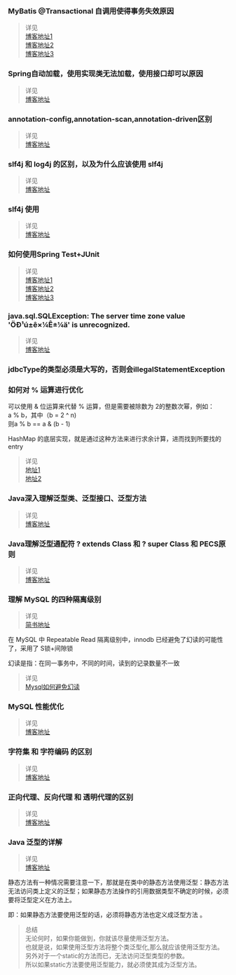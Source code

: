 ### MyBatis @Transactional 自调用使得事务失效原因
> 详见  
[博客地址1](https://blog.csdn.net/ligeforrent/article/details/76033083)  
[博客地址2](https://blog.csdn.net/rap_libai/article/details/79232864)  
[博客地址3](https://blog.csdn.net/gudejundd/article/details/54380141) 


### Spring自动加载，使用实现类无法加载，使用接口却可以原因
> 详见  
[博客地址](https://blog.csdn.net/ligeforrent/article/details/76033083) 

### annotation-config,annotation-scan,annotation-driven区别
> 详见  
[博客地址](https://blog.csdn.net/bks429/article/details/78528252)  

### slf4j 和 log4j 的区别，以及为什么应该使用 slf4j
> 详见  
[博客地址](https://blog.csdn.net/minicto/article/details/52672472)

### slf4j 使用
> 详见  
[博客地址](http://www.cnblogs.com/qlqwjy/p/9275415.html)

### 如何使用Spring Test+JUnit
> 详见  
[博客地址1](https://blog.csdn.net/shan9liang/article/details/40452469)  
[博客地址2](https://blog.csdn.net/qq_35209780/article/details/64444186)  
[博客地址3](https://blog.csdn.net/yaerfeng/article/details/25368447)

### java.sql.SQLException: The server time zone value 'ÖÐ¹ú±ê×¼Ê±¼ä' is unrecognized.
> 详见  
[博客地址](https://blog.csdn.net/github_35186068/article/details/80919528)  

### jdbcType的类型必须是大写的，否则会illegalStatementException  

### 如何对 % 运算进行优化
可以使用 & 位运算来代替 % 运算，但是需要被除数为 2的整数次幂，例如：  
a % b，其中（b = 2 ^ n)  
则a % b == a & (b - 1)  

HashMap 的底层实现，就是通过这种方法来进行求余计算，进而找到所要找的 entry
> 详见   
[地址1](http://ifeve.com/mod-and-or/)  
[地址2](https://blog.csdn.net/FIRE_TRAY/article/details/48397917)  

### Java深入理解泛型类、泛型接口、泛型方法
> 详见  
[博客地址](https://blog.csdn.net/claram/article/details/51899898)  

### Java理解泛型通配符 ? extends Class 和 ? super Class 和 PECS原则
> 详见  
[博客地址](https://blog.csdn.net/jeffleo/article/details/52250948)  

### 理解 MySQL 的四种隔离级别
> 详见  
[简书地址](https://www.jianshu.com/p/8d735db9c2c0/)   

在 MySQL 中 Repeatable Read 隔离级别中，innodb 已经避免了幻读的可能性了，采用了 S锁+间隙锁  

幻读是指：在同一事务中，不同的时间，读到的记录数量不一致  

> 详见  
[Mysql如何避免幻读](https://blog.csdn.net/ashic/article/details/53735537)


### MySQL 性能优化
> 详见  
[博客地址](https://blog.csdn.net/jeffleo/article/details/61423591)  


### 字符集 和 字符编码 的区别
> 详见  
[博客地址](http://cenalulu.github.io/linux/character-encoding/)  

### 正向代理、反向代理 和 透明代理的区别
> 详见  
[博客地址](http://blog.51cto.com/z00w00/1031287)  

### Java 泛型的详解
> 详见  
[博客地址](https://www.cnblogs.com/coprince/p/8603492.html)  

静态方法有一种情况需要注意一下，那就是在类中的静态方法使用泛型：静态方法无法访问类上定义的泛型；如果静态方法操作的引用数据类型不确定的时候，必须要将泛型定义在方法上。  

即：如果静态方法要使用泛型的话，必须将静态方法也定义成泛型方法 。  

> 总结  
无论何时，如果你能做到，你就该尽量使用泛型方法。  
也就是说，如果使用泛型方法将整个类泛型化,那么就应该使用泛型方法。  
另外对于一个static的方法而已，无法访问泛型类型的参数。  
所以如果static方法要使用泛型能力，就必须使其成为泛型方法。